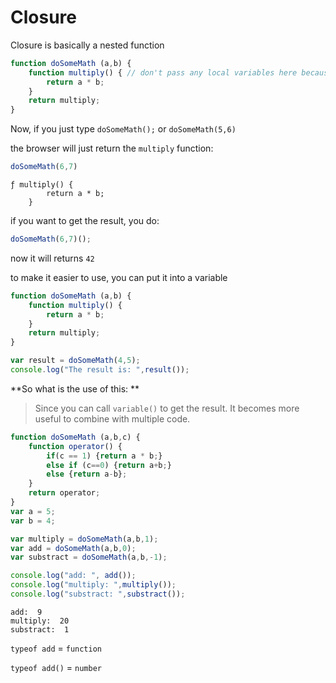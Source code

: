 # Closure

Closure is basically a nested function

```javascript
function doSomeMath (a,b) {
    function multiply() { // don't pass any local variables here because you want to use the global variable.
        return a * b;
    }
    return multiply;
}
```

Now, if you just type `doSomeMath();` or `doSomeMath(5,6)`

the browser will just return the `multiply` function:

```javascript
doSomeMath(6,7)
```

```console
ƒ multiply() {
        return a * b;
    }
```

if you want to get the result, you do:

```javascript
doSomeMath(6,7)();
```

now it will returns `42`

to make it easier to use, you can put it into a variable

```javascript
function doSomeMath (a,b) {
    function multiply() {
        return a * b;
    }
    return multiply;
}

var result = doSomeMath(4,5);
console.log("The result is: ",result());
```

**So what is the use of this: **

> Since you can call `variable()` to get the result. It becomes more useful to combine with multiple code.

```javascript
function doSomeMath (a,b,c) {
    function operator() {
		if(c == 1) {return a * b;}
		else if (c==0) {return a+b;}
		else {return a-b};
    }
    return operator;
}
var a = 5;
var b = 4;

var multiply = doSomeMath(a,b,1);
var add = doSomeMath(a,b,0);
var substract = doSomeMath(a,b,-1);

console.log("add: ", add());
console.log("multiply: ",multiply());
console.log("substract: ",substract());

```

```console
add:  9
multiply:  20
substract:  1
```

`typeof add` = `function`

`typeof add()` = `number`